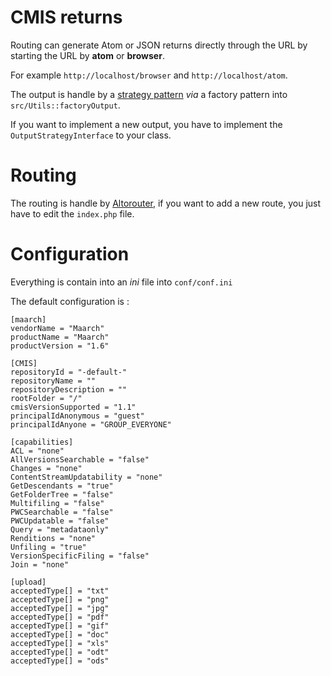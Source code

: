 # CMIS returns 

Routing can generate Atom or JSON returns directly through the URL by starting the URL by __atom__ or __browser__.

For example `http://localhost/browser` and `http://localhost/atom`.
 
The output is handle by a [strategy pattern](http://www.phptherightway.com/pages/Design-Patterns.html) _via_ a factory pattern into `src/Utils::factoryOutput`.
    
If you want to implement a new output, you have to implement the `OutputStrategyInterface` to your class. 

# Routing 

The routing is handle by [Altorouter](http://altorouter.com/), if you want to add a new route, you just have to edit the `index.php` file.
 
# Configuration 

Everything is contain into an _ini_ file into `conf/conf.ini`

The default configuration is : 

```
[maarch]
vendorName = "Maarch"
productName = "Maarch"
productVersion = "1.6"

[CMIS]
repositoryId = "-default-"
repositoryName = ""
repositoryDescription = ""
rootFolder = "/"
cmisVersionSupported = "1.1"
principalIdAnonymous = "guest"
principalIdAnyone = "GROUP_EVERYONE"

[capabilities]
ACL = "none"
AllVersionsSearchable = "false"
Changes = "none"
ContentStreamUpdatability = "none"
GetDescendants = "true"
GetFolderTree = "false"
Multifiling = "false"
PWCSearchable = "false"
PWCUpdatable = "false"
Query = "metadataonly"
Renditions = "none"
Unfiling = "true"
VersionSpecificFiling = "false"
Join = "none"

[upload]
acceptedType[] = "txt"
acceptedType[] = "png"
acceptedType[] = "jpg"
acceptedType[] = "pdf"
acceptedType[] = "gif"
acceptedType[] = "doc"
acceptedType[] = "xls"
acceptedType[] = "odt"
acceptedType[] = "ods"

```
